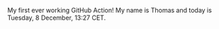 My first ever working GitHub Action!
My name is Thomas and today is Tuesday, 8 December, 13:27 CET. 
